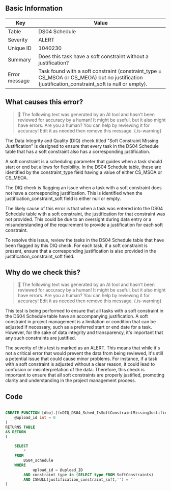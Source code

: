 ## Basic Information
| Key         | Value          |
|-------------|----------------|
| Table       | DS04 Schedule |
| Severity    | ALERT |
| Unique ID   | 1040230   |
| Summary     | Does this task have a soft constraint without a justification? |
| Error message | Task found with a soft constraint (constraint_type = CS_MSOA or CS_MEOA) but no justification (justification_constraint_soft is null or empty). |

## What causes this error?

> :robot: The following text was generated by an AI tool and hasn't been reviewed for accuracy by a human! It might be useful, but it also might have errors. Are you a human? You can help by reviewing it for accuracy! Edit it as needed then remove this message.
{.is-warning}

The Data Integrity and Quality (DIQ) check titled "Soft Constraint Missing Justification" is designed to ensure that every task in the DS04 Schedule table that has a soft constraint also has a corresponding justification. 

A soft constraint is a scheduling parameter that guides when a task should start or end but allows for flexibility. In the DS04 Schedule table, these are identified by the constraint_type field having a value of either CS_MSOA or CS_MEOA. 

The DIQ check is flagging an issue when a task with a soft constraint does not have a corresponding justification. This is identified when the justification_constraint_soft field is either null or empty. 

The likely cause of this error is that when a task was entered into the DS04 Schedule table with a soft constraint, the justification for that constraint was not provided. This could be due to an oversight during data entry or a misunderstanding of the requirement to provide a justification for each soft constraint.

To resolve this issue, review the tasks in the DS04 Schedule table that have been flagged by this DIQ check. For each task, if a soft constraint is present, ensure that a corresponding justification is also provided in the justification_constraint_soft field.
## Why do we check this?

> :robot: The following text was generated by an AI tool and hasn't been reviewed for accuracy by a human! It might be useful, but it also might have errors. Are you a human? You can help by reviewing it for accuracy! Edit it as needed then remove this message.
{.is-warning}

This test is being performed to ensure that all tasks with a soft constraint in the DS04 Schedule table have an accompanying justification. A soft constraint in project management is a limitation or condition that can be adjusted if necessary, such as a preferred start or end date for a task. However, for the sake of data integrity and transparency, it's important that any such constraints are justified.

The severity of this test is marked as an ALERT. This means that while it's not a critical error that would prevent the data from being reviewed, it's still a potential issue that could cause minor problems. For instance, if a task with a soft constraint is adjusted without a clear reason, it could lead to confusion or misinterpretation of the data. Therefore, this check is important to ensure that all soft constraints are properly justified, promoting clarity and understanding in the project management process.
## Code

```sql

CREATE FUNCTION [dbo].[fnDIQ_DS04_Sched_IsSoftConstraintMissingJustification] (
	@upload_id int = 0
)
RETURNS TABLE
AS RETURN
(
	
	SELECT
		*
	FROM
		DS04_schedule
	WHERE
			upload_id = @upload_ID
		AND constraint_type in (SELECT type FROM SoftConstraints)
		AND ISNULL(justification_constraint_soft,'') = ''
)
```
